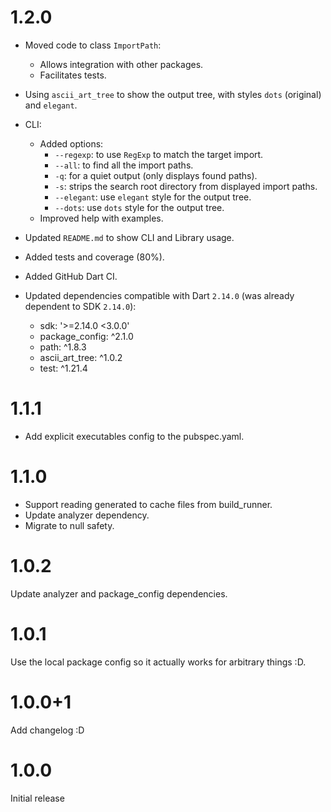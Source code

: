 # 1.2.0

- Moved code to class `ImportPath`:
  - Allows integration with other packages.
  - Facilitates tests.
- Using `ascii_art_tree` to show the output tree, with styles `dots` (original) and `elegant`.
- CLI:
  - Added options:
    - `--regexp`: to use `RegExp` to match the target import.
    - `--all`: to find all the import paths. 
    - `-q`: for a quiet output (only displays found paths).
    - `-s`: strips the search root directory from displayed import paths.
    - `--elegant`: use `elegant` style for the output tree.
    - `--dots`: use `dots` style for the output tree.
  - Improved help with examples.
- Updated `README.md` to show CLI and Library usage.
- Added tests and coverage (80%).
- Added GitHub Dart CI.

- Updated dependencies compatible with Dart `2.14.0` (was already dependent to SDK `2.14.0`): 
  - sdk: '>=2.14.0 <3.0.0'
  - package_config: ^2.1.0
  - path: ^1.8.3
  - ascii_art_tree: ^1.0.2
  - test: ^1.21.4

# 1.1.1

- Add explicit executables config to the pubspec.yaml.

# 1.1.0

- Support reading generated to cache files from build_runner.
- Update analyzer dependency.
- Migrate to null safety.

# 1.0.2

Update analyzer and package_config dependencies.

# 1.0.1

Use the local package config so it actually works for arbitrary things :D.

# 1.0.0+1

Add changelog :D

# 1.0.0

Initial release
